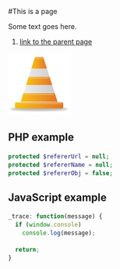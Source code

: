 #This is a page

Some text goes here.

1. [link to the parent page](../README.md)

![test image](../images/not_available.png?raw=true)

## PHP example
````php
protected $refererUrl = null;
protected $refererName = null;
protected $refererObj = false;
````
## JavaScript example
````javascript
_trace: function(message) {
  if (window.console)
    console.log(message);
  
  return;
}
````
